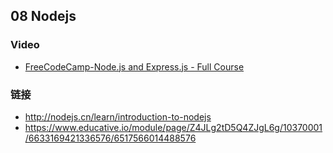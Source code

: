 ## 08  Nodejs

### Video 

-   [FreeCodeCamp-Node.js and Express.js - Full Course](https://www.youtube.com/watch?v=Oe421EPjeBE)

### 链接

-   http://nodejs.cn/learn/introduction-to-nodejs
-   https://www.educative.io/module/page/Z4JLg2tD5Q4ZJgL6g/10370001/6633169421336576/6517566014488576

